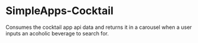 # SimpleApps-Cocktail
Consumes the cocktail app api data and returns it in a carousel when a user inputs an acoholic beverage to search for.
